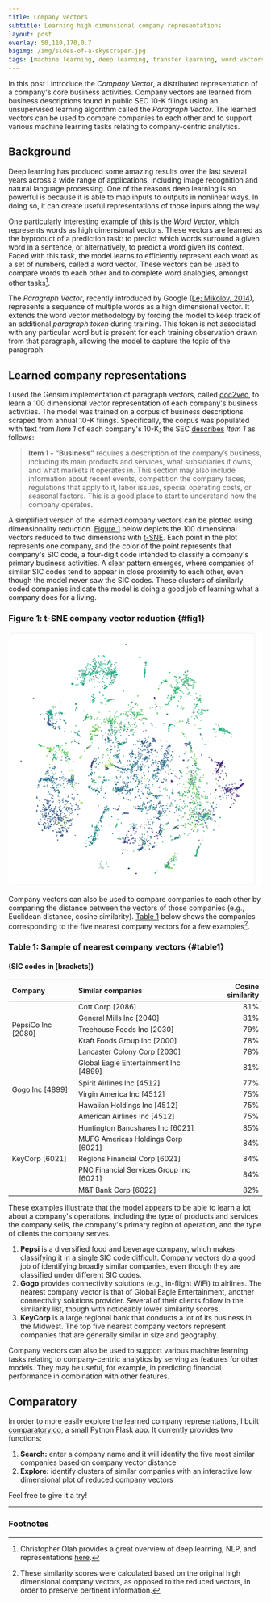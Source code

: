 ```yaml
---
title: Company vectors
subtitle: Learning high dimensional company representations
layout: post
overlay: 50,110,170,0.7
bigimg: /img/sides-of-a-skyscraper.jpg
tags: [machine learning, deep learning, transfer learning, word vectors, paragraph vectors, representations, NLP, SIC]
---
```


In this post I introduce the _Company Vector_, a distributed representation of a company's core business activities. Company vectors are learned from business descriptions found in public SEC 10-K filings using an unsupervised learning algorithm called the _Paragraph Vector_. The learned vectors can be used to compare companies to each other and to support various machine learning tasks relating to company-centric analytics.

## Background
Deep learning has produced some amazing results over the last several years across a wide range of applications, including image recognition and natural language processing. One of the reasons deep learning is so powerful is because it is able to map inputs to outputs in nonlinear ways. In doing so, it can create useful representations of those inputs along the way.

One particularly interesting example of this is the _Word Vector_, which represents words as high dimensional vectors. These vectors are learned as the byproduct of a prediction task: to predict which words surround a given word in a sentence, or alternatively, to predict a word given its context. Faced with this task, the model learns to efficiently represent each word as a set of numbers, called a word vector. These vectors can be used to compare words to each other and to complete word analogies, amongst other tasks[^1].

The _Paragraph Vector_, recently introduced by Google ([Le; Mikolov, 2014](https://arxiv.org/pdf/1405.4053.pdf)), represents a sequence of multiple words as a high dimensional vector. It extends the word vector methodology by forcing the model to keep track of an additional _paragraph token_ during training. This token is not associated with any particular word but is present for each training observation drawn from that paragraph, allowing the model to capture the topic of the paragraph.

## Learned company representations
I used the Gensim implementation of paragraph vectors, called [doc2vec](https://radimrehurek.com/gensim/models/doc2vec.html), to learn a 100 dimensional vector representation of each company's business activities. The model was trained on a corpus of business descriptions scraped from annual 10-K filings. Specifically, the corpus was populated with text from _Item 1_ of each company's 10-K; the SEC [describes](https://www.sec.gov/answers/reada10k.htm) _Item 1_ as follows:

> __Item 1 - “Business”__ requires a description of the company’s business, including its main products and services, what subsidiaries it owns, and what markets it operates in. This section may also include information about recent events, competition the company faces, regulations that apply to it, labor issues, special operating costs, or seasonal factors. This is a good place to start to understand how the company operates.

A simplified version of the learned company vectors can be plotted using dimensionality reduction. [Figure 1](#fig1) below depicts the 100 dimensional vectors reduced to two dimensions with [t-SNE](https://lvdmaaten.github.io/tsne/). Each point in the plot represents one company, and the color of the point represents that company's SIC code, a four-digit code intended to classify a company's primary business activities. A clear pattern emerges, where companies of similar SIC codes tend to appear in close proximity to each other, even though the model never saw the SIC codes. These clusters of similarly coded companies indicate the model is doing a good job of learning what a company does for a living.

### Figure 1: t-SNE company vector reduction {#fig1}
![Company vector reduction](/img/company-vectors-t-sne.png)

Company vectors can also be used to compare companies to each other by comparing the distance between the vectors of those companies (e.g., Euclidean distance, cosine similarity). [Table 1](#table1) below shows the companies corresponding to the five nearest company vectors for a few examples[^2].

### Table 1: Sample of nearest company vectors {#table1}
<h4>(SIC codes in [brackets])</h4>
<div class="table-responsive">
<table>
  <thead>
    <tr>
      <th style="text-align: left">Company</th>
      <th style="text-align: left">Similar companies</th>
      <th style="text-align: right">Cosine similarity</th>
    </tr>
  </thead>
  <tbody>
    <tr>
      <td style="text-align: left" rowspan="5">PepsiCo Inc [2080]</td>
      <td style="text-align: left">Cott Corp [2086]</td>
      <td style="text-align: right">81%</td>
    </tr>
    <tr>
      <td style="text-align: left">General Mills Inc [2040]</td>
      <td style="text-align: right">81%</td>
    </tr>
    <tr>
      <td style="text-align: left">Treehouse Foods Inc [2030]</td>
      <td style="text-align: right">79%</td>
    </tr>
    <tr>
      <td style="text-align: left">Kraft Foods Group Inc [2000]</td>
      <td style="text-align: right">78%</td>
    </tr>
    <tr>
      <td style="text-align: left">Lancaster Colony Corp [2030]</td>
      <td style="text-align: right">78%</td>
    </tr>
    <tr>
      <td style="text-align: left" rowspan="5">Gogo Inc [4899]</td>
      <td style="text-align: left">Global Eagle Entertainment Inc [4899]</td>
      <td style="text-align: right">81%</td>
    </tr>
    <tr>
      <td style="text-align: left">Spirit Airlines Inc [4512]</td>
      <td style="text-align: right">77%</td>
    </tr>
    <tr>
      <td style="text-align: left">Virgin America Inc [4512]</td>
      <td style="text-align: right">75%</td>
    </tr>
    <tr>
      <td style="text-align: left">Hawaiian Holdings Inc [4512]</td>
      <td style="text-align: right">75%</td>
    </tr>
    <tr>
      <td style="text-align: left">American Airlines Inc [4512]</td>
      <td style="text-align: right">75%</td>
    </tr>
    <tr>
      <td style="text-align: left" rowspan="5">KeyCorp [6021]</td>
      <td style="text-align: left">Huntington Bancshares Inc [6021]</td>
      <td style="text-align: right">85%</td>
    </tr>
    <tr>
      <td style="text-align: left">MUFG Americas Holdings Corp [6021]</td>
      <td style="text-align: right">84%</td>
    </tr>
    <tr>
      <td style="text-align: left">Regions Financial Corp [6021]</td>
      <td style="text-align: right">84%</td>
    </tr>
    <tr>
      <td style="text-align: left">PNC Financial Services Group Inc [6021]</td>
      <td style="text-align: right">84%</td>
    </tr>
    <tr>
      <td style="text-align: left">M&T Bank Corp [6022]</td>
      <td style="text-align: right">82%</td>
    </tr>
  </tbody>
</table>
</div>

These examples illustrate that the model appears to be able to learn a lot about a company's operations, including the type of products and services the company sells, the company's primary region of operation, and the type of clients the company serves.

1. __Pepsi__ is a diversified food and beverage company, which makes classifying it in a single SIC code difficult. Company vectors do a good job of identifying broadly similar companies, even though they are classified under different SIC codes.
1. __Gogo__ provides connectivity solutions (e.g., in-flight WiFi) to airlines. The nearest company vector is that of Global Eagle Entertainment, another connectivity solutions provider. Several of their clients follow in the similarity list, though with noticeably lower similarity scores.
1. __KeyCorp__ is a large regional bank that conducts a lot of its business in the Midwest. The top five nearest company vectors represent companies that are generally similar in size and geography.

Company vectors can also be used to support various machine learning tasks relating to company-centric analytics by serving as features for other models. They may be useful, for example, in predicting financial performance in combination with other features.

## Comparatory
In order to more easily explore the learned company representations, I built [comparatory.co](https://www.comparatory.co/), a small Python Flask app. It currently provides two functions:

1. __Search:__ enter a company name and it will identify the five most similar companies based on company vector distance
1. __Explore:__ identify clusters of similar companies with an interactive low dimensional plot of reduced company vectors

Feel free to give it a try!

-----------------------------------------------------------------------------

### Footnotes
[^1]: Christopher Olah provides a great overview of deep learning, NLP, and representations [here](http://colah.github.io/posts/2014-07-NLP-RNNs-Representations/).
[^2]: These similarity scores were calculated based on the original high dimensional company vectors, as opposed to the reduced vectors, in order to preserve pertinent information.
